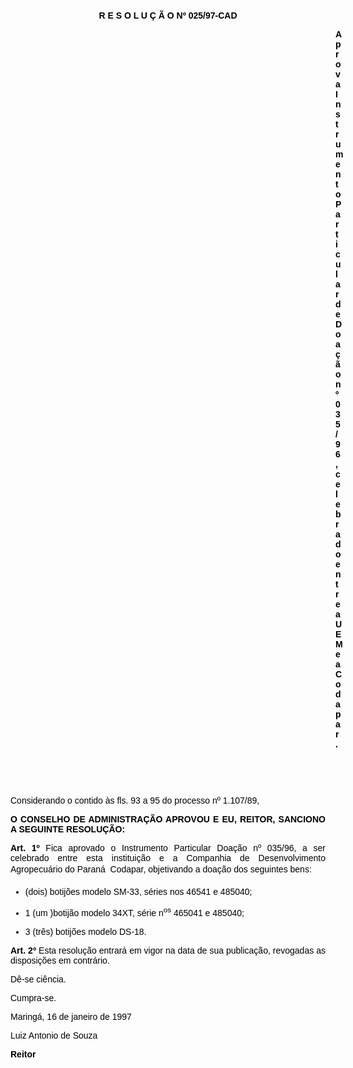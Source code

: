 <BODY TEXT="#000000">

<FONT FACE="Arial"><P ALIGN="CENTER"></P>
<P ALIGN="CENTER">&nbsp;</P>
<P>&nbsp;</P>
<B><P ALIGN="CENTER">R E S O L U &Ccedil; &Atilde; O Nº 025/97-CAD</P>
</B><DIR>
<DIR>
<DIR>
<DIR>
<DIR>
<DIR>
<DIR>
<DIR>
<DIR>
<DIR>
<DIR>
<DIR>
<DIR>

<B><P ALIGN="JUSTIFY">Aprova Instrumento Particular de Doa&ccedil;&atilde;o nº 035/96, celebrado entre a UEM e a Codapar.</P>
<P ALIGN="JUSTIFY"></P>
<P ALIGN="JUSTIFY">&nbsp;</P>
<P ALIGN="JUSTIFY">&nbsp;</P></DIR>
</DIR>
</DIR>
</DIR>
</DIR>
</DIR>
</DIR>
</DIR>
</DIR>
</DIR>
</DIR>
</DIR>
</DIR>

</B><P ALIGN="JUSTIFY">Considerando o contido &agrave;s fls. 93 a 95 do processo nº 1.107/89,</P>
<B><P ALIGN="JUSTIFY"></P>
<P ALIGN="JUSTIFY">O CONSELHO DE ADMINISTRA&Ccedil;&Atilde;O APROVOU E EU, REITOR, SANCIONO A SEGUINTE RESOLU&Ccedil;&Atilde;O:</P>
<P ALIGN="JUSTIFY"></P>
<P ALIGN="JUSTIFY">Art. 1º</B>  Fica aprovado o Instrumento Particular Doa&ccedil;&atilde;o nº 035/96, a ser celebrado entre esta institui&ccedil;&atilde;o e a Companhia de Desenvolvimento Agropecu&aacute;rio do Paran&aacute;  Codapar, objetivando a doa&ccedil;&atilde;o dos seguintes bens:</P>

<UL>
<P ALIGN="JUSTIFY"><LI>(dois) botij&otilde;es modelo SM-33, s&eacute;ries nos 46541 e 485040;</LI></P>
<P ALIGN="JUSTIFY"><LI>1 (um )botij&atilde;o modelo 34XT, s&eacute;rie n<SUP>os</SUP>  465041 e 485040;</LI></P>
<P ALIGN="JUSTIFY"><LI>3 (tr&ecirc;s) botij&otilde;es modelo DS-18.</LI></P></UL>

<B><P ALIGN="JUSTIFY">Art. 2º</B>  Esta resolu&ccedil;&atilde;o entrar&aacute; em vigor na data de sua publica&ccedil;&atilde;o, revogadas as disposi&ccedil;&otilde;es em contr&aacute;rio.</P>
<P ALIGN="JUSTIFY">D&ecirc;-se ci&ecirc;ncia.</P>
<P ALIGN="JUSTIFY">Cumpra-se.</P>
<P ALIGN="JUSTIFY"></P>
<P ALIGN="JUSTIFY">Maring&aacute;, 16 de janeiro de 1997</P>
<P ALIGN="JUSTIFY"></P>
<P ALIGN="JUSTIFY">Luiz Antonio de Souza</P>
<B><P ALIGN="JUSTIFY">Reitor</P>
</B><P ALIGN="JUSTIFY"></P></FONT></BODY>
